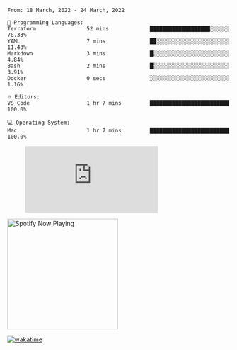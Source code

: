 <!--START_SECTION:waka-->
```text
From: 18 March, 2022 - 24 March, 2022

💬 Programming Languages: 
Terraform                52 mins             ███████████████████░░░░░░   78.33% 
YAML                     7 mins              ██░░░░░░░░░░░░░░░░░░░░░░░   11.43% 
Markdown                 3 mins              █░░░░░░░░░░░░░░░░░░░░░░░░   4.84% 
Bash                     2 mins              █░░░░░░░░░░░░░░░░░░░░░░░░   3.91% 
Docker                   0 secs              ░░░░░░░░░░░░░░░░░░░░░░░░░   1.16%

🔥 Editors: 
VS Code                  1 hr 7 mins         █████████████████████████   100.0%

💻 Operating System: 
Mac                      1 hr 7 mins         █████████████████████████   100.0%

```


<!--END_SECTION:waka-->

<figure><embed src="https://wakatime.com/share/@gregnrobinson/001c6d31-0c95-44f9-b6d7-9fd705354f62.svg"></embed></figure>

[<img src="https://spotify-playing-gregnrobinson.vercel.app/api/spotify/?background_color=transparent&border_color=transparent" alt="Spotify Now Playing" width="250" />](https://open.spotify.com/user/gregnrobinson-ca)

[![wakatime](https://wakatime.com/badge/user/37718f76-572e-4513-b2c5-41c4d93d287a.svg)](https://wakatime.com/@37718f76-572e-4513-b2c5-41c4d93d287a)



